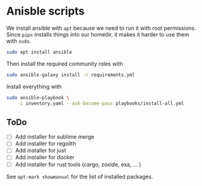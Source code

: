 # Anisble scripts

We install ansible with `apt` because we need to run it with root permissions. Since `pipx` installs things into our homedir, it makes it harder to use them with `sudo`.

```bash
sudo apt install ansible
```

Then install the required community roles with

```bash
sudo ansible-galaxy install -r requirements.yml
```

Install everything with

```bash
sudo ansible-playbook \
    -i inventory.yaml --ask-become-pass playbooks/install-all.yml
```

## ToDo

- [ ] Add installer for sublime merge
- [ ] Add installer for regolith
- [ ] Add installer for just
- [ ] Add installer for docker
- [ ] Add installer for rust tools (cargo, zoxide, exa, ... )

See `apt-mark showmanual` for the list of installed packages.
